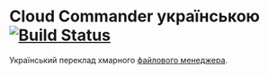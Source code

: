 Cloud Commander українською [![Build Status][BuildStatusIMGURL]][BuildStatusURL]
===========
[BuildStatusIMGURL]:        https://img.shields.io/travis/cloudcmd/ua/gh-pages.svg?style=flat
[BuildStatusURL]:           https://travis-ci.org/cloudcmd/ua  "Build Status"

Український переклад хмарного [файлового менеджера](http://ua.cloudcmd.io "Файловий Менеджер").

